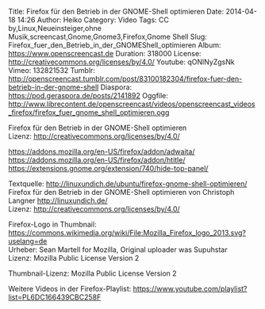 Title: Firefox für den Betrieb in der GNOME-Shell optimieren
Date: 2014-04-18 14:26
Author: Heiko
Category: Video
Tags: CC by,Linux,Neueinsteiger,ohne Musik,screencast,Gnome,Gnome3,Firefox,Gnome Shell
Slug: Firefox_fuer_den_Betrieb_in_der_GNOMEShell_optimieren
Album: https://www.openscreencast.de
Duration: 318000
License: http://creativecommons.org/licenses/by/4.0/
Youtube: qONlNyZgsNk
Vimeo: 132821532
Tumblr: http://openscreencast.tumblr.com/post/83100182304/firefox-fuer-den-betrieb-in-der-gnome-shell
Diaspora: https://pod.geraspora.de/posts/2141892
Oggfile: http://www.librecontent.de/openscreencast/videos/openscreencast_videos_firefox/firefox_fuer_gnome_shell_optimieren.ogg

Firefox für den Betrieb in der GNOME-Shell optimieren  
Lizenz: <http://creativecommons.org/licenses/by/4.0/>  
  
<https://addons.mozilla.org/en-US/firefox/addon/adwaita/>  
<https://addons.mozilla.org/en-US/firefox/addon/htitle/>  
<https://extensions.gnome.org/extension/740/hide-top-panel/>  
  
Textquelle: <http://linuxundich.de/ubuntu/firefox-gnome-shell-optimieren/>  
Firefox für den Betrieb in der GNOME-Shell optimieren von Christoph Langner
<http://linuxundich.de/>  
Lizenz: <http://creativecommons.org/licenses/by/4.0/>  
  
Firefox-Logo in Thumbnail:  
<https://commons.wikimedia.org/wiki/File:Mozilla_Firefox_logo_2013.svg?uselang=de>  
Urheber: Sean Martell for Mozilla, Original uploader was Supuhstar  
Lizenz: Mozilla Public License Version 2  
  
Thumbnail-Lizenz: Mozilla Public License Version 2  
  
Weitere Videos in der Firefox-Playlist:
<https://www.youtube.com/playlist?list=PL6DC166439CBC258F>  
  

